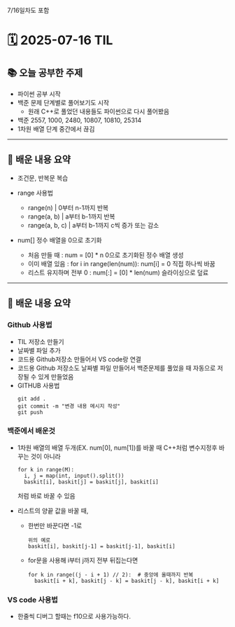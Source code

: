 7/16일차도 포함
# 🗓️ 2025-07-16 TIL

## 📚 오늘 공부한 주제
- 파이썬 공부 시작
- 백준 문제 단계별로 풀어보기도 시작
  - 원래 C++로 풀었던 내용들도 파이썬으로 다시 풀어봤음
- 백준 2557, 1000, 2480, 10807, 10810, 25314
- 1차원 배열 단계 중간에서 끊김
  
---

## 🧠 배운 내용 요약
- 조건문, 반복문 복습
- range 사용법
  * range(n) |	0부터 n-1까지 반복
  * range(a, b)	| a부터 b-1까지 반복
  * range(a, b, c) |	a부터 b-1까지 c씩 증가 또는 감소
  
- num[] 정수 배열을 0으로 초기화
  * 처음 만들 때	: num = [0] * n	0으로 초기화된 정수 배열 생성
  * 이미 배열 있음 :	for i in range(len(num)): num[i] = 0	직접 하나씩 바꿈
  * 리스트 유지하며 전부 0	: num[:] = [0] * len(num)	슬라이싱으로 덮료
---

## 🧠 배운 내용 요약
### Github 사용법
- TIL 저장소 만들기
- 날짜별 파일 추가
- 코드용 Github저장소 만들어서 VS code랑 연결
- 코드용 Github 저장소도 날짜별 파일 만들어서 백준문제를 풀었을 때 자동으로 저장될 수 있게 만들었음
- GITHUB 사용법
  ```
  git add .
  git commit -m "변경 내용 메시지 작성"
  git push
  ```
  
### 백준에서 배운것
- 1차원 배열의 배열 두개(EX. num[0], num[1])를 바꿀 때 C++처럼 변수지정후 바꾸는 것이 아니라
  ```
  for k in range(M):
    i, j = map(int, input().split())
    baskit[i], baskit[j] = baskit[j], baskit[i]
  ```
  처럼 바로 바꿀 수 있음
  
- 리스트의 양끝 값을 바꿀 때,
  * 한번만 바꾼다면 -1로
    ```
    위의 예로
    baskit[i], baskit[j-1] = baskit[j-1], baskit[i]
    ```
  * for문을 사용해 i부터 j까지 전부 뒤집는다면
    ```
    for k in range((j - i + 1) // 2):  # 중앙에 올때까지 반복
      baskit[i + k], baskit[j - k] = baskit[j - k], baskit[i + k]
    ```
    
### VS code 사용법
- 한줄씩 디버그 할때는 f10으로 사용가능하다.



